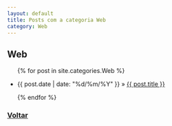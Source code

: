 ```yaml
---
layout: default
title: Posts com a categoria Web
category: Web
---
```

<h2 class="category">Web</h2>
<ul class="posts">
	{% for post in site.categories.Web %}
	<li>
		<p>
			<span>{{ post.date | date: "%d/%m/%Y" }}</span> &raquo; 
			<a href="{{ post.url }}">{{ post.title }}</a>
		</p>
	</li>
	{% endfor %}
</ul>
<h3><a href="/">Voltar</a></h3>